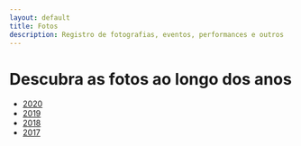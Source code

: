 ```yaml
---
layout: default
title: Fotos
description: Registro de fotografias, eventos, performances e outros
---
```


<!-- 
Em href="" colocar dentro das aspas o link 
do caminho do arquivo fotos.md do respectivo ano
-->

# Descubra as fotos ao longo dos anos
* <a href="\dados\2020\fotos">2020</a>
* <a href="">2019</a>
* <a href="">2018</a>
* <a href="">2017</a>